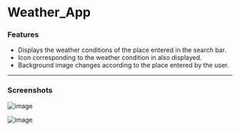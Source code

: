 # Weather_App

### Features

  - Displays the weather conditions of the place entered in the search bar.
  - Icon corresponding to the weather condition in also displayed.
  - Background image changes according to the place entered by the user.
 
 <hr>
  
### Screenshots
![image](https://user-images.githubusercontent.com/97335790/177494471-9f07704a-88ae-4a35-b942-2eae69fcad3f.png)

![image](https://user-images.githubusercontent.com/97335790/177494861-32e77d25-a00d-4e3f-96f1-6fdea3bc2b28.png)

